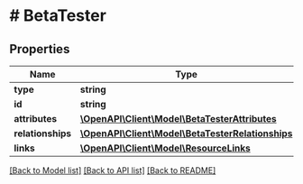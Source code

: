 # # BetaTester

## Properties

Name | Type | Description | Notes
------------ | ------------- | ------------- | -------------
**type** | **string** |  | 
**id** | **string** |  | 
**attributes** | [**\OpenAPI\Client\Model\BetaTesterAttributes**](BetaTesterAttributes.md) |  | [optional] 
**relationships** | [**\OpenAPI\Client\Model\BetaTesterRelationships**](BetaTesterRelationships.md) |  | [optional] 
**links** | [**\OpenAPI\Client\Model\ResourceLinks**](ResourceLinks.md) |  | 

[[Back to Model list]](../../README.md#documentation-for-models) [[Back to API list]](../../README.md#documentation-for-api-endpoints) [[Back to README]](../../README.md)


